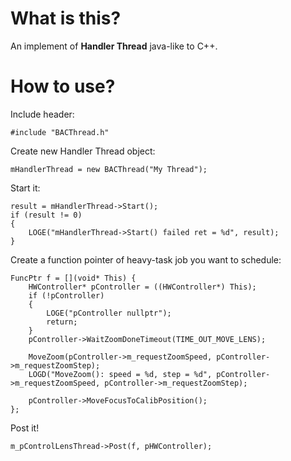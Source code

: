 # What is this?

An implement of **Handler Thread** java-like to C++. 

# How to use?
Include header:
    
    #include "BACThread.h"

Create new Handler Thread object:

    mHandlerThread = new BACThread("My Thread");
Start it:

    result = mHandlerThread->Start();
    if (result != 0)
    {
        LOGE("mHandlerThread->Start() failed ret = %d", result);
    }

Create a function pointer of heavy-task job you want to schedule:

    FuncPtr f = [](void* This) {
        HWController* pController = ((HWController*) This);
        if (!pController)
        {
            LOGE("pController nullptr");
            return;
        }
        pController->WaitZoomDoneTimeout(TIME_OUT_MOVE_LENS);
        
        MoveZoom(pController->m_requestZoomSpeed, pController->m_requestZoomStep);
        LOGD("MoveZoom(): speed = %d, step = %d", pController->m_requestZoomSpeed, pController->m_requestZoomStep);
        
        pController->MoveFocusToCalibPosition();
    };
Post it!

    m_pControlLensThread->Post(f, pHWController);
